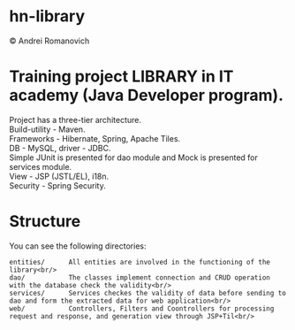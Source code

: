 # hn-library
© Andrei Romanovich

# Training project LIBRARY in IT academy (Java Developer program).<br/>
Project has a three-tier architecture.<br/>
Build-utility - Maven.<br/>
Frameworks - Hibernate, Spring, Apache Tiles.<br/>
DB - MySQL, driver - JDBC.<br/>
Simple JUnit is presented for dao module and Mock is presented for services module.<br/>
View - JSP (JSTL/EL), i18n.<br/>
Security - Spring Security.<br/>
# Structure
You can see the following directories:

    entities/      All entities are involved in the functioning of the library<br/>
    dao/           The classes implement connection and CRUD operation with the database check the validity<br/>
    services/      Services checkes the validity of data before sending to dao and form the extracted data for web application<br/>
    web/           Controllers, Filters and Coontrollers for processing request and response, and generation view through JSP+Til<br/>
